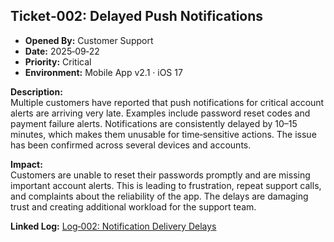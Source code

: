 ## Ticket‑002: Delayed Push Notifications

- **Opened By:** Customer Support  
- **Date:** 2025‑09‑22  
- **Priority:** Critical  
- **Environment:** Mobile App v2.1 · iOS 17  

**Description:**  
Multiple customers have reported that push notifications for critical account alerts are arriving very late. Examples include password reset codes and payment failure alerts. Notifications are consistently delayed by 10–15 minutes, which makes them unusable for time‑sensitive actions. The issue has been confirmed across several devices and accounts.  

**Impact:**  
Customers are unable to reset their passwords promptly and are missing important account alerts. This is leading to frustration, repeat support calls, and complaints about the reliability of the app. The delays are damaging trust and creating additional workload for the support team.  

**Linked Log:** [Log‑002: Notification Delivery Delays](../logs/log-002-notification-delays/full-log.md)
